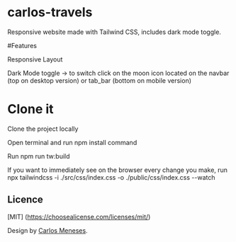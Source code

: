# carlos-travels
Responsive website made with Tailwind CSS, includes dark mode toggle.

#Features

Responsive Layout

Dark Mode toggle -> to switch click on the moon icon located on the navbar (top on desktop version) or tab_bar (bottom on mobile version)

# Clone it

Clone the project locally

Open terminal and run npm install command

Run npm run tw:build

If you want to immediately see on the browser every change you make, run npx tailwindcss -i ./src/css/index.css -o ./public/css/index.css --watch

## Licence
[MIT] (https://choosealicense.com/licenses/mit/)

Design by [Carlos Meneses](https://menesescarlos.com).
